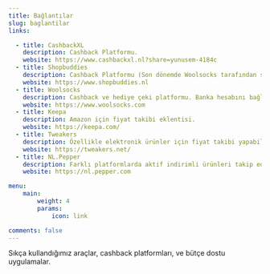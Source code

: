 ```yaml
---
title: Bağlantılar
slug: baglantilar
links:

  - title: CashbackXL
    description: Cashback Platformu.
    website: https://www.cashbackxl.nl?share=yunusem-4184c
  - title: Shopbuddies
    description: Cashback Platformu (Son dönemde Woolsocks tarafından satın alındı.)
    website: https://www.shopbuddies.nl
  - title: Woolsocks
    description: Cashback ve hediye çeki platformu. Banka hesabını bağlarsanız ve "market/grocery" kampanyalarını takip ederseniz ekstra indirim ve geri ödeme alabilirsiniz.
    website: https://www.woolsocks.com
  - title: Keepa
    description: Amazon için fiyat takibi eklentisi.
    website: https://keepa.com/
  - title: Tweakers
    description: Özellikle elektronik ürünler için fiyat takibi yapabileceğiniz ve ürün incelemesi okuyabileceğiniz bir platform.
    website: https://tweakers.net/
  - title: NL.Pepper
    description: Farklı platformlarda aktif indirimli ürünleri takip edebileceğiniz bir websitesi.
    website: https://nl.pepper.com

menu:
    main: 
        weight: 4
        params:
            icon: link

comments: false
---
```


Sıkça kullandığımız araçlar, cashback platformları, ve bütçe dostu uygulamalar.
